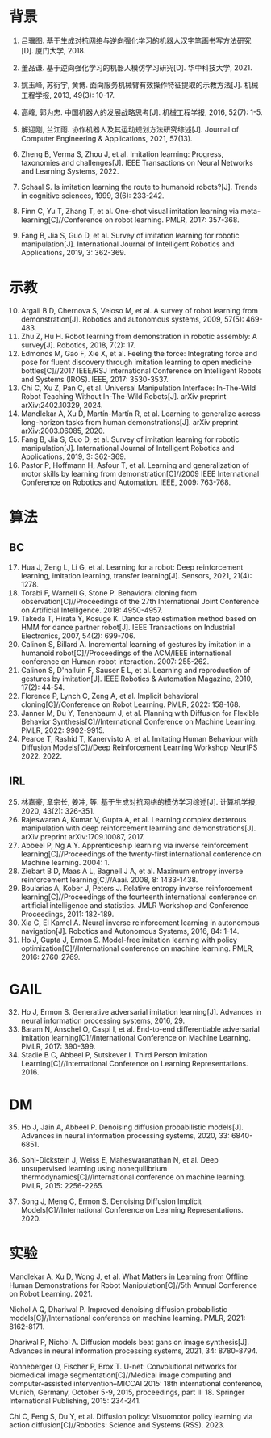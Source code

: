 # 背景

1. 吕骥图. 基于生成对抗网络与逆向强化学习的机器人汉字笔画书写方法研究[D]. 厦门大学, 2018.

2. 董品谦. 基于逆向强化学习的机器人模仿学习研究[D]. 华中科技大学, 2021.
3. 姚玉峰, 苏衍宇, 黄博. 面向服务机械臂有效操作特征提取的示教方法[J]. 机械工程学报, 2013, 49(3): 10-17.
4. 高峰, 郭为忠. 中国机器人的发展战略思考[J]. 机械工程学报, 2016, 52(7): 1-5.
5. 解迎刚, 兰江雨. 协作机器人及其运动规划方法研究综述[J]. Journal of Computer Engineering & Applications, 2021, 57(13).
6. Zheng B, Verma S, Zhou J, et al. Imitation learning: Progress, taxonomies and challenges[J]. IEEE Transactions on Neural Networks and Learning Systems, 2022.
7. Schaal S. Is imitation learning the route to humanoid robots?[J]. Trends in cognitive sciences, 1999, 3(6): 233-242.
8. Finn C, Yu T, Zhang T, et al. One-shot visual imitation learning via meta-learning[C]//Conference on robot learning. PMLR, 2017: 357-368.
9. Fang B, Jia S, Guo D, et al. Survey of imitation learning for robotic manipulation[J]. International Journal of Intelligent Robotics and Applications, 2019, 3: 362-369.

# 示教

10. Argall B D, Chernova S, Veloso M, et al. A survey of robot learning from demonstration[J]. Robotics and autonomous systems, 2009, 57(5): 469-483.
11. Zhu Z, Hu H. Robot learning from demonstration in robotic assembly: A survey[J]. Robotics, 2018, 7(2): 17.
12. Edmonds M, Gao F, Xie X, et al. Feeling the force: Integrating force and pose for fluent discovery through imitation learning to open medicine bottles[C]//2017 IEEE/RSJ International Conference on Intelligent Robots and Systems (IROS). IEEE, 2017: 3530-3537.
13. Chi C, Xu Z, Pan C, et al. Universal Manipulation Interface: In-The-Wild Robot Teaching Without In-The-Wild Robots[J]. arXiv preprint arXiv:2402.10329, 2024.
14. Mandlekar A, Xu D, Martín-Martín R, et al. Learning to generalize across long-horizon tasks from human demonstrations[J]. arXiv preprint arXiv:2003.06085, 2020.
15. Fang B, Jia S, Guo D, et al. Survey of imitation learning for robotic manipulation[J]. International Journal of Intelligent Robotics and Applications, 2019, 3: 362-369.
16. Pastor P, Hoffmann H, Asfour T, et al. Learning and generalization of motor skills by learning from demonstration[C]//2009 IEEE International Conference on Robotics and Automation. IEEE, 2009: 763-768.

# 算法

## BC

17. Hua J, Zeng L, Li G, et al. Learning for a robot: Deep reinforcement learning, imitation learning, transfer learning[J]. Sensors, 2021, 21(4): 1278.
18. Torabi F, Warnell G, Stone P. Behavioral cloning from observation[C]//Proceedings of the 27th International Joint Conference on Artificial Intelligence. 2018: 4950-4957.
19. Takeda T, Hirata Y, Kosuge K. Dance step estimation method based on HMM for dance partner robot[J]. IEEE Transactions on Industrial Electronics, 2007, 54(2): 699-706.
20. Calinon S, Billard A. Incremental learning of gestures by imitation in a humanoid robot[C]//Proceedings of the ACM/IEEE international conference on Human-robot interaction. 2007: 255-262.
21. Calinon S, D'halluin F, Sauser E L, et al. Learning and reproduction of gestures by imitation[J]. IEEE Robotics & Automation Magazine, 2010, 17(2): 44-54.
22. Florence P, Lynch C, Zeng A, et al. Implicit behavioral cloning[C]//Conference on Robot Learning. PMLR, 2022: 158-168.
23. Janner M, Du Y, Tenenbaum J, et al. Planning with Diffusion for Flexible Behavior Synthesis[C]//International Conference on Machine Learning. PMLR, 2022: 9902-9915.
24. Pearce T, Rashid T, Kanervisto A, et al. Imitating Human Behaviour with Diffusion Models[C]//Deep Reinforcement Learning Workshop NeurIPS 2022. 2022.

## IRL

25. 林嘉豪, 章宗长, 姜冲, 等. 基于生成对抗网络的模仿学习综述[J]. 计算机学报, 2020, 43(2): 326-351.
26. Rajeswaran A, Kumar V, Gupta A, et al. Learning complex dexterous manipulation with deep reinforcement learning and demonstrations[J]. arXiv preprint arXiv:1709.10087, 2017.
27. Abbeel P, Ng A Y. Apprenticeship learning via inverse reinforcement learning[C]//Proceedings of the twenty-first international conference on Machine learning. 2004: 1.
28. Ziebart B D, Maas A L, Bagnell J A, et al. Maximum entropy inverse reinforcement learning[C]//Aaai. 2008, 8: 1433-1438.
29. Boularias A, Kober J, Peters J. Relative entropy inverse reinforcement learning[C]//Proceedings of the fourteenth international conference on artificial intelligence and statistics. JMLR Workshop and Conference Proceedings, 2011: 182-189.
30. Xia C, El Kamel A. Neural inverse reinforcement learning in autonomous navigation[J]. Robotics and Autonomous Systems, 2016, 84: 1-14.
31. Ho J, Gupta J, Ermon S. Model-free imitation learning with policy optimization[C]//International conference on machine learning. PMLR, 2016: 2760-2769.

# GAIL

32. Ho J, Ermon S. Generative adversarial imitation learning[J]. Advances in neural information processing systems, 2016, 29.
33. Baram N, Anschel O, Caspi I, et al. End-to-end differentiable adversarial imitation learning[C]//International Conference on Machine Learning. PMLR, 2017: 390-399.
34. Stadie B C, Abbeel P, Sutskever I. Third Person Imitation Learning[C]//International Conference on Learning Representations. 2016.

# DM

35. Ho J, Jain A, Abbeel P. Denoising diffusion probabilistic models[J]. Advances in neural information processing systems, 2020, 33: 6840-6851.

36. Sohl-Dickstein J, Weiss E, Maheswaranathan N, et al. Deep unsupervised learning using nonequilibrium thermodynamics[C]//International conference on machine learning. PMLR, 2015: 2256-2265.
37. Song J, Meng C, Ermon S. Denoising Diffusion Implicit Models[C]//International Conference on Learning Representations. 2020.

# 实验



Mandlekar A, Xu D, Wong J, et al. What Matters in Learning from Offline Human Demonstrations for Robot Manipulation[C]//5th Annual Conference on Robot Learning. 2021.



Nichol A Q, Dhariwal P. Improved denoising diffusion probabilistic models[C]//International conference on machine learning. PMLR, 2021: 8162-8171.



Dhariwal P, Nichol A. Diffusion models beat gans on image synthesis[J]. Advances in neural information processing systems, 2021, 34: 8780-8794.



Ronneberger O, Fischer P, Brox T. U-net: Convolutional networks for biomedical image segmentation[C]//Medical image computing and computer-assisted intervention–MICCAI 2015: 18th international conference, Munich, Germany, October 5-9, 2015, proceedings, part III 18. Springer International Publishing, 2015: 234-241.



Chi C, Feng S, Du Y, et al. Diffusion policy: Visuomotor policy learning via action diffusion[C]//Robotics: Science and Systems (RSS). 2023.